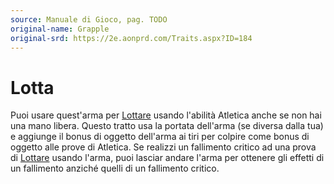 ```yaml
---
source: Manuale di Gioco, pag. TODO
original-name: Grapple
original-srd: https://2e.aonprd.com/Traits.aspx?ID=184
---
```


# Lotta

Puoi usare quest'arma per [Lottare](/azioni/lottare) usando l'abilità Atletica
anche se non hai una mano libera. Questo tratto usa la portata dell'arma (se
diversa dalla tua) e aggiunge il bonus di oggetto dell'arma ai tiri per colpire
come bonus di oggetto alle prove di Atletica. Se realizzi un fallimento critico
ad una prova di [Lottare](/azioni/lottare) usando l'arma, puoi lasciar andare
l'arma per ottenere gli effetti di un fallimento anziché quelli di un fallimento
critico.
